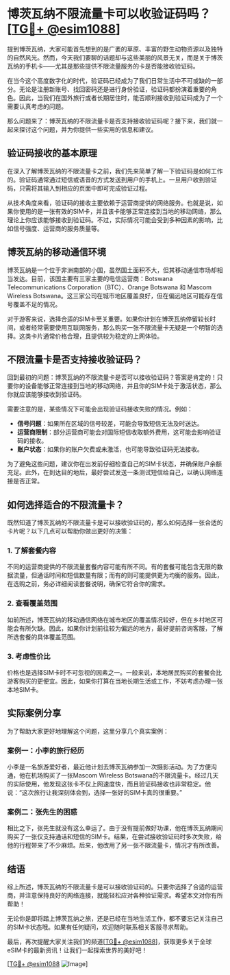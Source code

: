 # 博茨瓦纳不限流量卡可以收验证码吗？[[TG💪+ @esim1088](https://t.me/s/esim1088)]

提到博茨瓦纳，大家可能首先想到的是广袤的草原、丰富的野生动物资源以及独特的自然风光。然而，今天我们要聊的话题却与这些美丽的风景无关，而是关于博茨瓦纳的手机卡——尤其是那些提供不限流量服务的卡是否能接收验证码。

在当今这个高度数字化的时代，验证码已经成为了我们日常生活中不可或缺的一部分。无论是注册新账号、找回密码还是进行身份验证，验证码都扮演着重要的角色。因此，当我们在国外旅行或者长期居住时，能否顺利接收到验证码成为了一个需要认真考虑的问题。

那么问题来了：博茨瓦纳的不限流量卡是否支持接收验证码呢？接下来，我们就一起来探讨这个问题，并为你提供一些实用的信息和建议。

## 验证码接收的基本原理

在深入了解博茨瓦纳的不限流量卡之前，我们先来简单了解一下验证码是如何工作的。验证码通常通过短信或语音的方式发送到用户的手机上。一旦用户收到验证码，只需将其输入到相应的页面中即可完成验证过程。

从技术角度来看，验证码的接收主要依赖于运营商提供的网络服务。也就是说，如果你使用的是一张有效的SIM卡，并且该卡能够正常连接到当地的移动网络，那么理论上你应该能够接收到验证码。不过，实际情况可能会受到多种因素的影响，比如信号强度、运营商的服务质量等。

## 博茨瓦纳的移动通信环境

博茨瓦纳是一个位于非洲南部的小国，虽然国土面积不大，但其移动通信市场却相当发达。目前，该国主要有三家主要的电信运营商：Botswana Telecommunications Corporation（BTC）、Orange Botswana 和 Mascom Wireless Botswana。这三家公司在城市地区覆盖良好，但在偏远地区可能存在信号覆盖不足的情况。

对于游客来说，选择合适的SIM卡至关重要。如果你计划在博茨瓦纳停留较长时间，或者经常需要使用互联网服务，那么购买一张不限流量卡无疑是一个明智的选择。这类卡片通常价格合理，且提供较为稳定的上网体验。

## 不限流量卡是否支持接收验证码？

回到最初的问题：博茨瓦纳的不限流量卡是否可以接收验证码？答案是肯定的！只要你的设备能够正常连接到当地的移动网络，并且你的SIM卡处于激活状态，那么你就应该能够接收到验证码。

需要注意的是，某些情况下可能会出现验证码接收失败的情况。例如：

- **信号问题**：如果所在区域的信号较差，可能会导致短信无法及时送达。
- **运营商限制**：部分运营商可能会对国际短信收取额外费用，这可能会影响验证码的接收。
- **账户状态**：如果你的账户欠费或未激活，也可能导致验证码无法接收。

为了避免这些问题，建议你在出发前仔细检查自己的SIM卡状态，并确保账户余额充足。此外，在到达目的地后，最好尝试发送一条测试短信给自己，以确认网络连接是否正常。

## 如何选择适合的不限流量卡？

既然知道了博茨瓦纳的不限流量卡是可以接收验证码的，那么如何选择一张合适的卡片呢？以下几点可以帮助你做出更好的决策：

### 1. 了解套餐内容

不同的运营商提供的不限流量套餐内容可能有所不同。有的套餐可能包含无限的数据流量，但通话时间和短信数量有限；而有的则可能提供更为均衡的服务。因此，在选购之前，务必详细阅读套餐说明，确保它符合你的需求。

### 2. 查看覆盖范围

如前所述，博茨瓦纳的移动通信网络在城市地区的覆盖情况较好，但在乡村地区可能会有所欠缺。因此，如果你计划前往较为偏远的地方，最好提前咨询客服，了解所选套餐的具体覆盖范围。

### 3. 考虑性价比

价格也是选择SIM卡时不可忽视的因素之一。一般来说，本地居民购买的套餐会比游客购买的更便宜。因此，如果你打算在当地长期生活或工作，不妨考虑办理一张本地SIM卡。

## 实际案例分享

为了帮助大家更好地理解这个问题，这里分享几个真实案例：

### 案例一：小李的旅行经历

小李是一名旅游爱好者，最近他计划去博茨瓦纳参加一次摄影活动。为了方便沟通，他在机场购买了一张Mascom Wireless Botswana的不限流量卡。经过几天的实际使用，他发现这张卡不仅上网速度快，而且验证码接收也非常稳定。他说：“这次旅行让我深刻体会到，选择一张好的SIM卡真的很重要。”

### 案例二：张先生的困惑

相比之下，张先生就没有这么幸运了。由于没有提前做好功课，他在博茨瓦纳期间购买了一张仅支持通话和短信的SIM卡。结果，在尝试接收验证码时多次失败，给他的行程带来了不少麻烦。后来，他改用了另一张不限流量卡，情况才有所改善。

## 结语

综上所述，博茨瓦纳的不限流量卡是可以接收验证码的。只要你选择了合适的运营商，并注意保持良好的网络连接，就能轻松应对各种验证需求。希望本文对你有所帮助！

无论你是即将踏上博茨瓦纳之旅，还是已经在当地生活工作，都不要忘记关注自己的SIM卡状态哦。如果有任何疑问，欢迎随时联系相关客服寻求帮助。

最后，再次提醒大家关注我们的频道[[TG💪+ @esim1088](https://t.me/s/esim1088)]，获取更多关于全球eSIM卡的最新资讯！让我们一起探索世界的美好吧！

[[TG💪+ @esim1088](https://t.me/s/esim1088) ![Image](https://i.postimg.cc/4NQfJmqS/Snipaste-2025-05-13-00-14-12.png)]